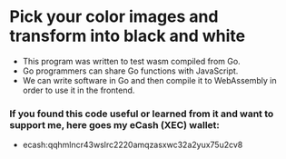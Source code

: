 # Pick your color images and transform into black and white

- This program was written to test wasm compiled from Go.
- Go programmers can share Go functions with JavaScript.
- We can write software in Go and then compile it to WebAssembly in order to use it in the frontend.


### If you found this code useful or learned from it and want to support me, here goes my eCash (XEC) wallet:
- ecash:qqhmlncr43wslrc2220amqzasxwc32a2yux75u2cv8